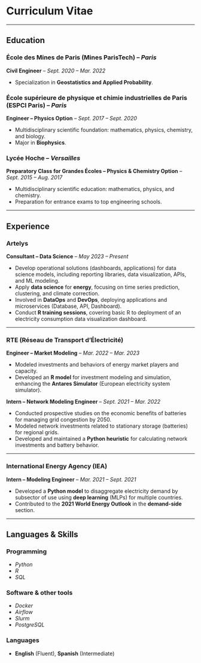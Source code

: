 # Curriculum Vitae

---

## Education

### **École des Mines de Paris (Mines ParisTech)** – *Paris*  
**Civil Engineer** – *Sept. 2020 – Mar. 2022*  

- Specialization in **Geostatistics and Applied Probability**.

### **École supérieure de physique et chimie industrielles de Paris (ESPCI Paris)** – *Paris*  

**Engineer – Physics Option** – *Sept. 2017 – Sept. 2020*  

- Multidisciplinary scientific foundation: mathematics, physics, chemistry, and biology.  
- Major in **Biophysics**.

### **Lycée Hoche** – *Versailles* 

**Preparatory Class for Grandes Écoles – Physics & Chemistry Option** – *Sept. 2015 – Aug. 2017*  

- Multidisciplinary scientific education: mathematics, physics, and chemistry.  
- Preparation for entrance exams to top engineering schools.

---

## Experience

### **Artelys**  

**Consultant – Data Science** – *May 2023 – Present*  

- Develop operational solutions (dashboards, applications) for data science models, including reporting libraries, data visualization, APIs, and ML modeling.  
- Apply **data science** for **energy**, focusing on time series prediction, clustering, and climate correction.  
- Involved in **DataOps** and **DevOps**, deploying applications and microservices (Database, API, Dashboard).  
- Conduct **R training sessions**, covering basic R to deployment of an electricity consumption data visualization dashboard.

---

### **RTE (Réseau de Transport d’Électricité)**  

**Engineer – Market Modeling** – *Mar. 2022 – Mar. 2023*  

- Modeled investments and behaviors of energy market players and capacity.  
- Developed an **R model** for investment modeling and simulation, enhancing the **Antares Simulator** (European electricity system simulator).

**Intern – Network Modeling Engineer** – *Sept. 2021 – Mar. 2022*  

- Conducted prospective studies on the economic benefits of batteries for managing grid congestion by 2050.  
- Modeled network investments related to stationary storage (batteries) for regional grids.  
- Developed and maintained a **Python heuristic** for calculating network investments and battery behavior.

---

### **International Energy Agency (IEA)**  

**Intern – Modeling Engineer** – *Mar. 2021 – Sept. 2021* 
 
- Developed a **Python model** to disaggregate electricity demand by subsector of use using **deep learning** (MLPs) for multiple countries.  
- Contributed to the **2021 World Energy Outlook** in the **demand-side** section.

---

## Languages & Skills

### **Programming**  

- *Python*
- *R*
- *SQL*

### **Software & other tools**  

- *Docker*
- *Airflow*
- *Slurm*
- *PostgreSQL*

### **Languages**  

- **English** (Fluent), **Spanish** (Intermediate)

